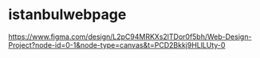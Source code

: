 # istanbulwebpage

https://www.figma.com/design/L2pC94MRKXs2lTDor0f5bh/Web-Design-Project?node-id=0-1&node-type=canvas&t=PCD2Bkkj9HLlLUty-0
